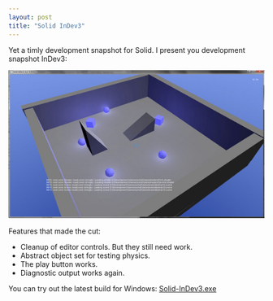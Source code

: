 ```yaml
---
layout: post
title: "Solid InDev3"
---
```


Yet a timly development snapshot for Solid. I present you development snapshot
InDev3:

<a href="/images/solid-indev3.jpg"><img src="/images/solid-indev3-small.jpg" /></a>

Features that made the cut:

* Cleanup of editor controls. But they still need work.
* Abstract object set for testing physics.
* The play button works. 
* Diagnostic output works again.

You can try out the latest build for Windows: [Solid-InDev3.exe][id3]

[id3]: http://files.rioki.org/solid/Solid-InDev3.exe
